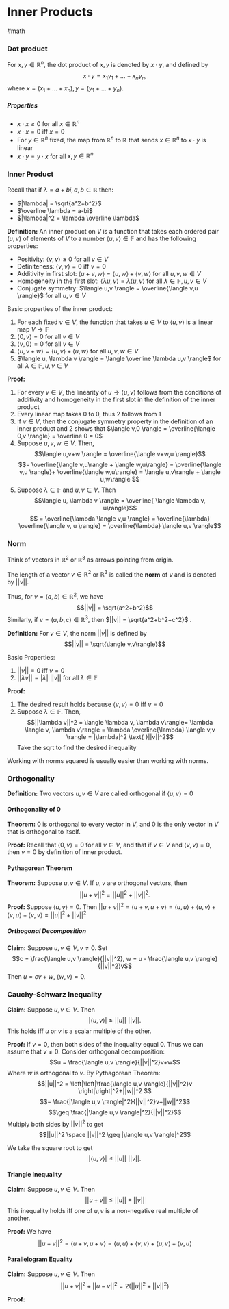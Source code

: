 # Inner Products
#math 


### Dot product

For $x,y \in \mathbb{R}^n$, the dot product of $x,y$ is denoted by $x \cdot y$, and defined by $$x \cdot y = x_1y_1+...+x_ny_n,$$ where $x = (x_1+...+x_n), y = (y_1+...+y_n)$.

##### Properties

- $x \cdot x \geq 0$ for all $x \in \mathbb{R}^n$
- $x \cdot x = 0$ iff $x = 0$
- For $y \in \mathbb{R}^n$ fixed, the map from $\mathbb{R}^n$ to $\mathbb{R}$ that sends $x \in \mathbb{R}^n$ to $x \cdot y$ is linear
- $x \cdot y = y \cdot x$ for all $x,y \in \mathbb{R}^n$


### Inner Product

Recall that if $\lambda = a+bi, a,b \in \mathbb{R}$ then:
- $|\lambda| = \sqrt{a^2+b^2}$
- $\overline \lambda = a-bi$ 
- $|\lambda|^2 = \lambda \overline \lambda$ 

**Definition:** An inner product on $V$ is a function that takes each ordered pair $(u,v)$ of elements of $V$ to a number $\langle u,v \rangle \in \mathbb{F}$ and has the following properties:

- Positivity: $\langle v,v \rangle \geq 0$ for all $v \in V$
- Definiteness: $\langle v, v\rangle =0$ iff $v = 0$
- Additivity in first slot: $\langle u+v,w \rangle = \langle u,w \rangle + \langle v,w \rangle$ for all $u,v,w \in V$ 
- Homogeneity in the first slot: $\langle \lambda u,v \rangle = \lambda \langle u,v \rangle$ for all $\lambda \in \mathbb{F}, u,v \in V$ 
- Conjugate symmetry: $\langle u,v \rangle = \overline{\langle v,u \rangle}$ for all $u,v \in V$ 


Basic properties of the inner product:

 1. For each fixed $v \in V$, the function that takes $u \in V$ to $\langle u,v \rangle$ is a linear map $V \rightarrow \mathbb{F}$ 
2. $\langle 0,v\rangle = 0$ for all $v \in V$
3. $\langle v,0 \rangle=0$ for all $v \in V$
4. $\langle u,v+w\rangle = \langle u,v\rangle + \langle u,w \rangle$ for all $u,v,w \in V$
5. $\langle u, \lambda v \rangle = \langle \overline \lambda u,v \rangle$ for all $\lambda \in \mathbb{F}, u,v \in V$

**Proof:** 

1. For every $v \in V$, the linearity of $u \rightarrow \langle u,v \rangle$ follows from the conditions of additivity and homogeneity in the first slot in the definition of the inner product
2. Every linear map takes 0 to 0, thus 2 follows from 1
3. If $v \in V$, then the conjugate symmetry property in the definition of an inner product and 2 shows that $\langle v,0 \rangle = \overline{\langle 0,v \rangle} = \overline 0 = 0$ 
4. Suppose $u,v,w \in V$. Then, $$\langle u,v+w \rangle = \overline{\langle v+w,u \rangle}$$$$=  \overline{\langle v,u\rangle + \langle w,u\rangle} = \overline{\langle v,u \rangle}+ \overline{\langle w,u\rangle} = \langle u,v\rangle + \langle  u,w\rangle $$
5. Suppose $\lambda \in \mathbb{F}$ and $u,v \in V$. Then $$\langle u, \lambda v \rangle = \overline{ \langle \lambda v, u\rangle}$$ $$ = \overline{\lambda \langle v,u \rangle} = \overline{\lambda} \overline{\langle v, u \rangle} = \overline{\lambda} \langle u,v \rangle$$

### Norm 

Think of vectors in $\mathbb{R}^2$ or $\mathbb{R}^3$ as arrows pointing from origin. 

The length of a vector $v \in  \mathbb{R}^2$ or $\mathbb{R}^3$ is called the **norm** of $v$ and is denoted by $||v||$.

Thus, for $v  = (a,b) \in \mathbb{R}^2$, we have $$||v|| = \sqrt{a^2+b^2}$$ Similarly, if $v = (a,b,c) \in \mathbb{R}^3$, then $||v|| = \sqrt{a^2+b^2+c^2}$ .


**Definition:** For $v \in V$, the norm $||v||$ is defined by $$||v|| = \sqrt{\langle v,v\rangle}$$

Basic Properties:

1.  $||v|| = 0$ iff $v=0$
2. $||\lambda v|| = {|\lambda|} \text{ } ||v||$ for all $\lambda \in \mathbb{F}$ 


**Proof:** 

1. The desired result holds because $\langle v,v \rangle=0$ iff $v=0$ 
2. Suppose $\lambda \in \mathbb{F}$. Then, $$||\lambda v||^2 = \langle \lambda v, \lambda v\rangle= \lambda \langle v, \lambda v\rangle = \lambda \overline{\lambda} \langle v,v \rangle = |\lambda|^2 \text{ }||v||^2$$
Take the sqrt to find the desired inequality

Working with norms squared is usually easier than working with norms.

### Orthogonality

**Definition:** Two vectors $u,v \in V$ are called orthogonal if $\langle u,v \rangle=0$

#### Orthogonality of 0

**Theorem:** 0 is orthogonal to every vector in $V$, and 0 is the only vector in $V$ that is orthogonal to itself.

**Proof:** Recall that $\langle 0,v \rangle = 0$ for all $v \in V$, and that if $v \in V$ and $\langle v,v \rangle=0$, then $v = 0$ by definition of inner product.

#### Pythagorean Theorem

**Theorem:** Suppose $u,v \in V$. If $u,v$ are orthogonal vectors, then $$||u+v||^2 = ||u||^2+||v||^2.$$
**Proof:** Suppose $\langle u,v \rangle = 0$. Then $||u+v||^2 = \langle u+v,u+v \rangle = \langle u,u \rangle + \langle u,v\rangle + \langle v,u\rangle + \langle v,v \rangle = ||u||^2 + ||v||^2$


##### Orthogonal Decomposition

**Claim:** Suppose $u,v \in V, v \neq 0$. Set $$c = \frac{\langle u,v \rangle}{||v||^2}, w = u - \frac{\langle u,v \rangle}{||v||^2}v$$
Then $u = cv + w$, $\langle w,v \rangle = 0$. 


### Cauchy-Schwarz Inequality

**Claim:** Suppose $u,v \in V$. Then $$|\langle u,v \rangle | \leq ||u||\text{ }||v||.$$ This holds iff $u$ or $v$ is a scalar multiple of the other.

**Proof:** If $v = 0$, then both sides of the inequality equal 0. Thus we can assume that $v \neq 0$. Consider orthogonal decomposition: $$u = \frac{\langle u,v \rangle}{||v||^2}v+w$$ Where $w$ is orthogonal to $v$. By Pythagorean Theorem: $$||u||^2 = \left|\left|\frac{\langle u,v \rangle}{||v||^2}v \right|\right|^2+||w||^2 $$$$= \frac{|\langle u,v \rangle|^2}{||v||^2}v+||w||^2$$ $$\geq \frac{|\langle u,v \rangle|^2}{||v||^2}$$
Multiply both sides by $||v||^2$ to get $$||u||^2 \space ||v||^2 \geq |\langle u,v \rangle|^2$$

We take the square root to get $$|\langle u,v \rangle | \leq ||u||\text{ }||v||.$$

#### Triangle Inequality

**Claim:** Suppose $u,v \in V$. Then $$||u+v|| \leq ||u||+||v||$$
This inequality holds iff one of $u,v$ is a non-negative real multiple of another.

**Proof:** We have $$||u+v||^2 = \langle u+v,u+v \rangle = \langle u,u \rangle + \langle v,v\rangle  + \langle u,v \rangle + \langle v,u \rangle$$
$$$$

#### Parallelogram Equality

**Claim:** Suppose $u,v \in V$. Then $$||u+v||^2 + ||u-v||^2  = 2(||u||^2 + ||v||^2)$$

**Proof:** 



